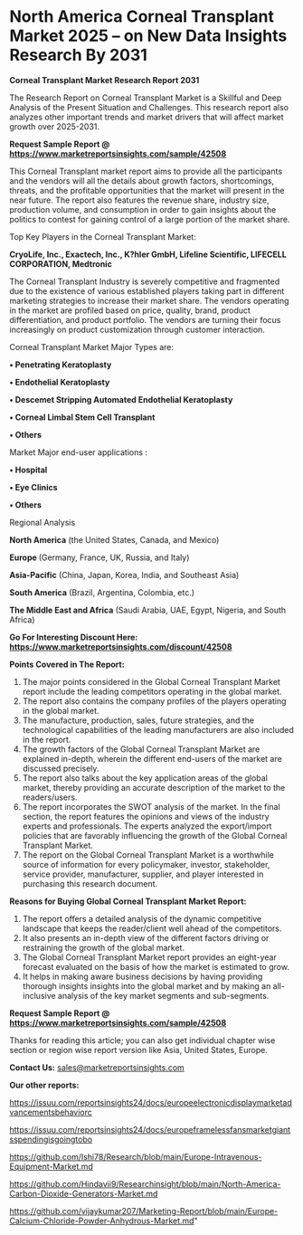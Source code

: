 # North America Corneal Transplant Market 2025 – on New Data Insights Research By 2031

<strong>Corneal Transplant Market Research Report 2031</strong>

The Research Report on Corneal Transplant Market is a Skillful and Deep Analysis of the Present Situation and Challenges. This research report also analyzes other important trends and market drivers that will affect market growth over 2025-2031.

<strong>Request Sample Report @ <a href=https://www.marketreportsinsights.com/sample/42508>https://www.marketreportsinsights.com/sample/42508</a></strong>

This Corneal Transplant market report aims to provide all the participants and the vendors will all the details about growth factors, shortcomings, threats, and the profitable opportunities that the market will present in the near future. The report also features the revenue share, industry size, production volume, and consumption in order to gain insights about the politics to contest for gaining control of a large portion of the market share.

Top Key Players in the Corneal Transplant Market:

<strong>CryoLife, Inc., Exactech, Inc., K?hler GmbH, Lifeline Scientific, LIFECELL CORPORATION, Medtronic</strong>

The Corneal Transplant Industry is severely competitive and fragmented due to the existence of various established players taking part in different marketing strategies to increase their market share. The vendors operating in the market are profiled based on price, quality, brand, product differentiation, and product portfolio. The vendors are turning their focus increasingly on product customization through customer interaction.

Corneal Transplant Market Major Types are:

<strong>•  Penetrating Keratoplasty

•  Endothelial Keratoplasty

•  Descemet Stripping Automated Endothelial Keratoplasty

•  Corneal Limbal Stem Cell Transplant

•  Others</strong>

Market Major end-user applications :

<strong>•  Hospital

•  Eye Clinics

•  Others</strong>

Regional Analysis

</u><strong><b>North America</b></strong> (the United States, Canada, and Mexico)

<strong><b>Europe </b></strong>(Germany, France, UK, Russia, and Italy)

<strong><b>Asia-Pacific</b></strong> (China, Japan, Korea, India, and Southeast Asia)

<strong><b>South America</b></strong> (Brazil, Argentina, Colombia, etc.)

<strong><b>The Middle East and Africa</b></strong> (Saudi Arabia, UAE, Egypt, Nigeria, and South Africa)

<strong>Go For Interesting Discount Here: <a href=https://www.marketreportsinsights.com/discount/42508>https://www.marketreportsinsights.com/discount/42508</a></strong>

<strong>Points Covered in The Report:</strong>
<ol>
  <li>The major points considered in the Global Corneal Transplant Market report include the leading competitors operating in the global market.</li>
  <li>The report also contains the company profiles of the players operating in the global market.</li>
  <li>The manufacture, production, sales, future strategies, and the technological capabilities of the leading manufacturers are also included in the report.</li>
  <li>The growth factors of the Global Corneal Transplant Market are explained in-depth, wherein the different end-users of the market are discussed precisely.</li>
  <li>The report also talks about the key application areas of the global market, thereby providing an accurate description of the market to the readers/users.</li>
  <li>The report incorporates the SWOT analysis of the market. In the final section, the report features the opinions and views of the industry experts and professionals. The experts analyzed the export/import policies that are favorably influencing the growth of the Global Corneal Transplant Market.</li>
  <li>The report on the Global Corneal Transplant Market is a worthwhile source of information for every policymaker, investor, stakeholder, service provider, manufacturer, supplier, and player interested in purchasing this research document.</li>
</ol>
<strong>Reasons for Buying Global Corneal Transplant Market Report:</strong>

<ol>
  <li>The report offers a detailed analysis of the dynamic competitive landscape that keeps the reader/client well ahead of the competitors.</li>
  <li>It also presents an in-depth view of the different factors driving or restraining the growth of the global market.</li>
  <li>The Global Corneal Transplant Market report provides an eight-year forecast evaluated on the basis of how the market is estimated to grow.</li>
  <li>It helps in making aware business decisions by having providing thorough insights insights into the global market and by making an all-inclusive analysis of the key market segments and sub-segments.</li>
</ol>
<strong>Request Sample Report @ <a href=https://www.marketreportsinsights.com/sample/42508>https://www.marketreportsinsights.com/sample/42508</a></strong>


Thanks for reading this article; you can also get individual chapter wise section or region wise report version like Asia, United States, Europe.

<strong>Contact Us:</strong>
sales@marketreportsinsights.com

<strong>Our other reports:</strong>

<a href=https://issuu.com/reportsinsights24/docs/europeelectronicdisplaymarketadvancementsbehaviorc>https://issuu.com/reportsinsights24/docs/europeelectronicdisplaymarketadvancementsbehaviorc</a>

<a href=https://issuu.com/reportsinsights24/docs/europeframelessfansmarketgiantsspendingisgoingtobo>https://issuu.com/reportsinsights24/docs/europeframelessfansmarketgiantsspendingisgoingtobo</a>

<a href=https://github.com/Ishi78/Research/blob/main/Europe-Intravenous-Equipment-Market.md>https://github.com/Ishi78/Research/blob/main/Europe-Intravenous-Equipment-Market.md</a>

<a href=https://github.com/Hindavii9/Researchinsight/blob/main/North-America-Carbon-Dioxide-Generators-Market.md>https://github.com/Hindavii9/Researchinsight/blob/main/North-America-Carbon-Dioxide-Generators-Market.md</a>

<a href=https://github.com/vijaykumar207/Marketing-Report/blob/main/Europe-Calcium-Chloride-Powder-Anhydrous-Market.md>https://github.com/vijaykumar207/Marketing-Report/blob/main/Europe-Calcium-Chloride-Powder-Anhydrous-Market.md</a>"
